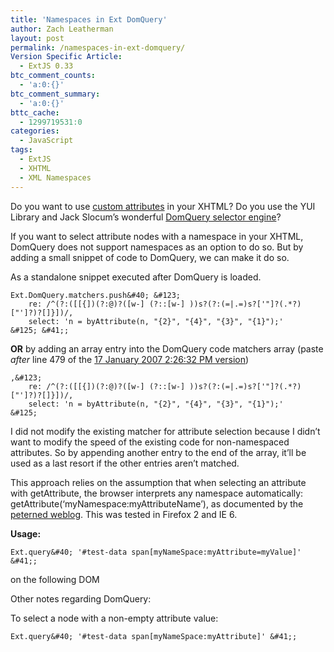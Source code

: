 ```yaml
---
title: 'Namespaces in Ext DomQuery'
author: Zach Leatherman
layout: post
permalink: /namespaces-in-ext-domquery/
Version Specific Article:
  - ExtJS 0.33
btc_comment_counts:
  - 'a:0:{}'
btc_comment_summary:
  - 'a:0:{}'
bttc_cache:
  - 1299719531:0
categories:
  - JavaScript
tags:
  - ExtJS
  - XHTML
  - XML Namespaces
---
```


Do you want to use [custom attributes][1] in your XHTML? Do you use the YUI Library and Jack Slocum’s wonderful [DomQuery selector engine][2]?

 [1]: http://unspace.ca/discover/attributes/
 [2]: http://www.jackslocum.com/blog/2007/01/11/domquery-css-selector-basic-xpath-implementation-with-benchmarks/

If you want to select attribute nodes with a namespace in your XHTML, DomQuery does not support namespaces as an option to do so. But by adding a small snippet of code to DomQuery, we can make it do so.

As a standalone snippet executed after DomQuery is loaded.

    Ext.DomQuery.matchers.push&#40; &#123;
    	re: /^(?:([[{])(?:@)?([w-] (?::[w-] ))s?(?:(=|.=)s?['"]?(.*?)["']?)?[]}])/,
    	select: 'n = byAttribute(n, "{2}", "{4}", "{3}", "{1}");'
    &#125; &#41;;

**OR** by adding an array entry into the DomQuery code matchers array (paste *after* line 479 of the [17 January 2007 2:26:32 PM version][3])

 [3]: http://www.yui-ext.com/deploy/yui-ext.0.40-alpha/source/DomQuery.js

    ,&#123;
    	re: /^(?:([[{])(?:@)?([w-] (?::[w-] ))s?(?:(=|.=)s?['"]?(.*?)["']?)?[]}])/,
    	select: 'n = byAttribute(n, "{2}", "{4}", "{3}", "{1}");'
    &#125;

I did not modify the existing matcher for attribute selection because I didn’t want to modify the speed of the existing code for non-namespaced attributes. So by appending another entry to the end of the array, it’ll be used as a last resort if the other entries aren’t matched.

This approach relies on the assumption that when selecting an attribute with getAttribute, the browser interprets any namespace automatically: getAttribute(‘myNamespace:myAttributeName’), as documented by the [peterned weblog][4]. This was tested in Firefox 2 and IE 6.

 [4]: http://blogger.xs4all.nl/peterned/archive/2005/12/11/70033.aspx

**Usage:**

    Ext.query&#40; '#test-data span[myNameSpace:myAttribute=myValue]' &#41;;

on the following DOM

    
    
    

Other notes regarding DomQuery:

To select a node with a non-empty attribute value:

    Ext.query&#40; '#test-data span[myNameSpace:myAttribute]' &#41;;